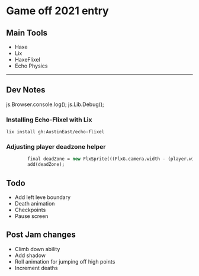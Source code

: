 # Game off 2021 entry

## Main Tools
- Haxe
- Lix
- HaxeFlixel
- Echo Physics

---
## Dev Notes

js.Browser.console.log();
js.Lib.Debug();
### Installing Echo-Flixel with Lix
```
lix install gh:AustinEast/echo-flixel
```

### Adjusting player deadzone helper
```hx
		final deadZone = new FlxSprite(((FlxG.camera.width - (player.width)) / 2) - 200, ((FlxG.camera.height - player.height) / 2 - player.height * 0.25)).makeGraphic(Std.int(player.width), Std.int(player.height), 0xFF000000);
		add(deadZone);
```

## Todo
- Add left leve boundary
- Death animation
- Checkpoints
- Pause screen

## Post Jam changes
- Climb down ability
- Add shadow
- Roll animation for jumping off high points
- Increment deaths